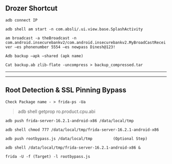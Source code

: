 

**Drozer Shortcut**
---
`
adb connect IP
`

`
adb shell am start -n com.absli/.ui.view.base.SplashActivity
`

`
am broadcast -a theBroadcast -n com.android.insecurebankv2/com.android.insecurebankv2.MyBroadCastReceiver –es phonenumber 5554 –es newpass Dinesh@123!
`

`
 Adb backup –apk –shared (apk name)
 `

 `
Cat backup.ab zlib-flate -uncompress > backup_compressed.tar
`


---
---


**Root Detection & SSL Pinning Bypass**
---

```
Check Package name - > frida-ps -Ua
```


>adb shell getprop ro.product.cpu.abi

```
adb push frida-server-16.2.1-android-x86 /data/local/tmp
```

```
adb shell chmod 777 /data/local/tmp/frida-server-16.2.1-android-x86
```

```
adb push rootbypass.js /data/local/tmp         (Optional Step)
```

```
adb shell /data/local/tmp/frida-server-16.2.1-android-x86 &
```


```
frida -U -f (Target) -l rootbypass.js
```
